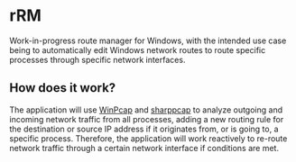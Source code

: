 # rRM

Work-in-progress route manager for Windows, with the intended use case being to automatically edit Windows network routes to route specific processes through specific network interfaces.

## How does it work?

The application will use [WinPcap](https://www.winpcap.org/) and [sharppcap](https://github.com/dotpcap/sharppcap) to analyze outgoing and incoming network traffic from all processes, adding a new routing rule for the destination or source IP address if it originates from, or is going to, a specific process. Therefore, the application will work reactively to re-route network traffic through a certain network interface if conditions are met.
